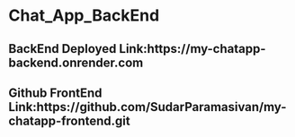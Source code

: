 <h1>Chat_App_BackEnd</h1>

<h2>BackEnd Deployed Link:https://my-chatapp-backend.onrender.com</h2>
<h2>Github FrontEnd Link:https://github.com/SudarParamasivan/my-chatapp-frontend.git</h2>
